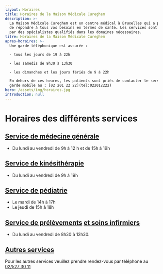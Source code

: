 ```yaml
---
layout: Horaires
title: Horaires de la Maison Médicale Cureghem
description: >-
  La Maison Médicale Cureghem est un centre médical à Bruxelles qui a pour but
  de répondre à tous vos besoins en termes de santé. Les services sont assurés
  par des spécialistes qualifiés dans les domaines nécessaires.
titre: Horaires de la Maison Médicale Cureghem
apres-horaires: >-
  Une garde téléphonique est assurée :

  - tous les jours de 19 à 22h

  - les samedis de 9h30 à 13h30

  - les dimanches et les jours fériés de 9 à 22h

  En dehors de ces heures, les patients sont priés de contacter le service de
  garde mobile au : [02 201 22 22](tel:022012222)
hero: /assets/img/horaires.jpg
introduction: null
---
```


# Horaires des différents services

## [Service de médecine générale](/services/medecine-generale)

* Du lundi au vendredi de 9h à 12 h et de 15h à 19h

## [Service de kinésithérapie](/services/kinesitherapie)

* Du lundi au vendredi de 9h à 19h

## [Service de pédiatrie](/services/pediatrie)

* Le mardi de 14h à 17h
* Le jeudi de 15h à 18h

## [Service de prélèvements](/services/prelevements/) [et soins infirmiers](/services/soins-infirmiers)

* Du lundi au vendredi de 8h30 à 12h30.

## [Autres services](/services/)

Pour les autres services veuillez prendre rendez-vous par téléphone au [02/527 30 11](tel:025273011)
